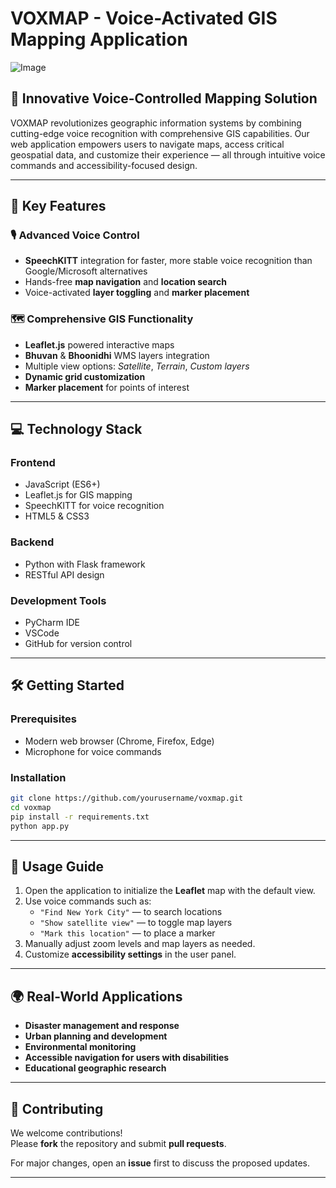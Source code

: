 # VOXMAP - Voice-Activated GIS Mapping Application
![Image](https://github.com/user-attachments/assets/e9e6b2c2-9d8b-405e-aa4a-04e0c345f592)


## 🌟 Innovative Voice-Controlled Mapping Solution

VOXMAP revolutionizes geographic information systems by combining cutting-edge voice recognition with comprehensive GIS capabilities. Our web application empowers users to navigate maps, access critical geospatial data, and customize their experience — all through intuitive voice commands and accessibility-focused design.

---

## 🚀 Key Features

### 🎙️ Advanced Voice Control
- **SpeechKITT** integration for faster, more stable voice recognition than Google/Microsoft alternatives  
- Hands-free **map navigation** and **location search**  
- Voice-activated **layer toggling** and **marker placement**

### 🗺️ Comprehensive GIS Functionality
- **Leaflet.js** powered interactive maps  
- **Bhuvan** & **Bhoonidhi** WMS layers integration  
- Multiple view options: *Satellite*, *Terrain*, *Custom layers*  
- **Dynamic grid customization**  
- **Marker placement** for points of interest

---

## 💻 Technology Stack

### Frontend
- JavaScript (ES6+)
- Leaflet.js for GIS mapping
- SpeechKITT for voice recognition
- HTML5 & CSS3

### Backend
- Python with Flask framework
- RESTful API design

### Development Tools
- PyCharm IDE
- VSCode
- GitHub for version control

---

## 🛠️ Getting Started

### Prerequisites
- Modern web browser (Chrome, Firefox, Edge)
- Microphone for voice commands

### Installation

```bash
git clone https://github.com/yourusername/voxmap.git
cd voxmap
pip install -r requirements.txt
python app.py

```

---
## 📖 Usage Guide

1. Open the application to initialize the **Leaflet** map with the default view.
2. Use voice commands such as:
   - `"Find New York City"` — to search locations
   - `"Show satellite view"` — to toggle map layers
   - `"Mark this location"` — to place a marker
3. Manually adjust zoom levels and map layers as needed.
4. Customize **accessibility settings** in the user panel.

---

## 🌍 Real-World Applications

- **Disaster management and response**
- **Urban planning and development**
- **Environmental monitoring**
- **Accessible navigation for users with disabilities**
- **Educational geographic research**

---

## 🤝 Contributing

We welcome contributions!  
Please **fork** the repository and submit **pull requests**.  

For major changes, open an **issue** first to discuss the proposed updates.

---
